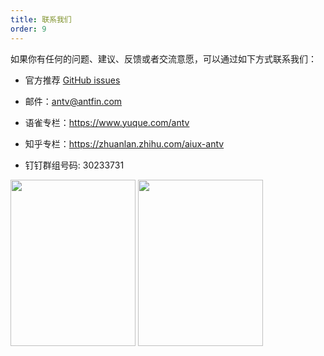 ```yaml
---
title: 联系我们
order: 9
---
```


如果你有任何的问题、建议、反馈或者交流意愿，可以通过如下方式联系我们：

*   官方推荐 [GitHub issues](https://github.com/ant-design/ant-design-charts/issues)

*   邮件：antv@antfin.com

*   语雀专栏：https://www.yuque.com/antv

*   知乎专栏：https://zhuanlan.zhihu.com/aiux-antv

*   钉钉群组号码: 30233731

<img src="https://gw.alipayobjects.com/zos/antfincdn/9sHnl5k%26u4/dingdingqun.png" width="200" height="266" />
<img src="https://gw.alipayobjects.com/zos/antfincdn/8qEHi7GiaN/G2Plot-dingding.JPG" width="200" height="266" />
